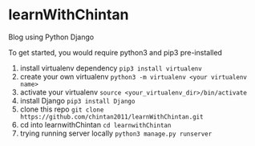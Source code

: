 # learnWithChintan
Blog using Python Django

To get started, you would require python3 and pip3 pre-installed

1. install virtualenv dependency
`pip3 install virtualenv`
2. create your own virtualenv
`python3 -m virtualenv <your virtualenv name>`
3. activate your virtualenv
`source <your_virtualenv_dir>/bin/activate`
4. install Django
`pip3 install Django`
5. clone this repo
`git clone https://github.com/chintan2011/learnWithChintan.git`
6. cd into learnwithChintan
`cd learnwithChintan`
7. trying running server locally
`python3 manage.py runserver`

